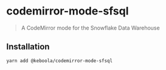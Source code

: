 # codemirror-mode-sfsql

> A CodeMirror mode for the Snowflake Data Warehouse

## Installation

```console
yarn add @keboola/codemirror-mode-sfsql
```
